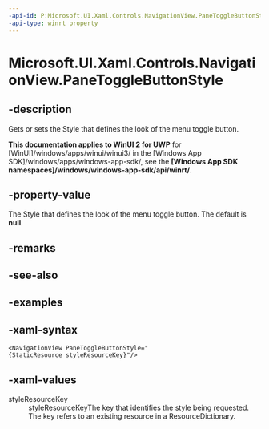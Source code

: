 ```yaml
---
-api-id: P:Microsoft.UI.Xaml.Controls.NavigationView.PaneToggleButtonStyle
-api-type: winrt property
---
```

<!-- Property syntax.
public Style PaneToggleButtonStyle { get;  set; }
-->

# Microsoft.UI.Xaml.Controls.NavigationView.PaneToggleButtonStyle


## -description

Gets or sets the Style that defines the look of the menu toggle button.


**This documentation applies to WinUI 2 for UWP** for [WinUI]/windows/apps/winui/winui3/ in the [Windows App SDK]/windows/apps/windows-app-sdk/, see the **[Windows App SDK namespaces]/windows/windows-app-sdk/api/winrt/**.

## -property-value

The Style that defines the look of the menu toggle button. The default is **null**.


## -remarks


## -see-also


## -examples


## -xaml-syntax
```xaml
<NavigationView PaneToggleButtonStyle="{StaticResource styleResourceKey}"/>
```



## -xaml-values
<dl><dt>styleResourceKey</dt><dd>styleResourceKeyThe key that identifies the style being requested. The key refers to an existing resource in a ResourceDictionary.</dd>
</dl>


